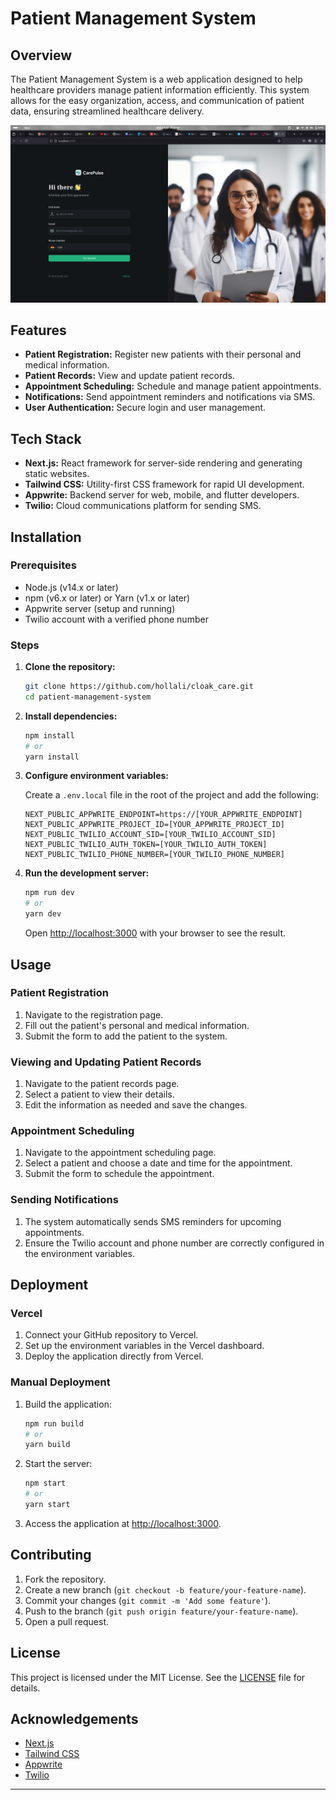 # Patient Management System

## Overview

The Patient Management System is a web application designed to help healthcare providers manage patient information efficiently. This system allows for the easy organization, access, and communication of patient data, ensuring streamlined healthcare delivery.

<img src="./readme/homePic.png"/>

## Features

- **Patient Registration:** Register new patients with their personal and medical 
information.
- **Patient Records:** View and update patient records.
- **Appointment Scheduling:** Schedule and manage patient appointments.
- **Notifications:** Send appointment reminders and notifications via SMS.
- **User Authentication:** Secure login and user management.

## Tech Stack

- **Next.js:** React framework for server-side rendering and generating static websites.
- **Tailwind CSS:** Utility-first CSS framework for rapid UI development.
- **Appwrite:** Backend server for web, mobile, and flutter developers.
- **Twilio:** Cloud communications platform for sending SMS.

## Installation

### Prerequisites

- Node.js (v14.x or later)
- npm (v6.x or later) or Yarn (v1.x or later)
- Appwrite server (setup and running)
- Twilio account with a verified phone number

### Steps

1. **Clone the repository:**

    ```bash
    git clone https://github.com/hollali/cloak_care.git
    cd patient-management-system
    ```

2. **Install dependencies:**

    ```bash
    npm install
    # or
    yarn install
    ```

3. **Configure environment variables:**

    Create a `.env.local` file in the root of the project and add the following:

    ```env
    NEXT_PUBLIC_APPWRITE_ENDPOINT=https://[YOUR_APPWRITE_ENDPOINT]
    NEXT_PUBLIC_APPWRITE_PROJECT_ID=[YOUR_APPWRITE_PROJECT_ID]
    NEXT_PUBLIC_TWILIO_ACCOUNT_SID=[YOUR_TWILIO_ACCOUNT_SID]
    NEXT_PUBLIC_TWILIO_AUTH_TOKEN=[YOUR_TWILIO_AUTH_TOKEN]
    NEXT_PUBLIC_TWILIO_PHONE_NUMBER=[YOUR_TWILIO_PHONE_NUMBER]
    ```

4. **Run the development server:**

    ```bash
    npm run dev
    # or
    yarn dev
    ```

    Open [http://localhost:3000](http://localhost:3000) with your browser to see the result.

## Usage

### Patient Registration

1. Navigate to the registration page.
2. Fill out the patient's personal and medical information.
3. Submit the form to add the patient to the system.

### Viewing and Updating Patient Records

1. Navigate to the patient records page.
2. Select a patient to view their details.
3. Edit the information as needed and save the changes.

### Appointment Scheduling

1. Navigate to the appointment scheduling page.
2. Select a patient and choose a date and time for the appointment.
3. Submit the form to schedule the appointment.

### Sending Notifications

1. The system automatically sends SMS reminders for upcoming appointments.
2. Ensure the Twilio account and phone number are correctly configured in the environment variables.

## Deployment

### Vercel

1. Connect your GitHub repository to Vercel.
2. Set up the environment variables in the Vercel dashboard.
3. Deploy the application directly from Vercel.

### Manual Deployment

1. Build the application:

    ```bash
    npm run build
    # or
    yarn build
    ```

2. Start the server:

    ```bash
    npm start
    # or
    yarn start
    ```

3. Access the application at [http://localhost:3000](http://localhost:3000).

## Contributing

1. Fork the repository.
2. Create a new branch (`git checkout -b feature/your-feature-name`).
3. Commit your changes (`git commit -m 'Add some feature'`).
4. Push to the branch (`git push origin feature/your-feature-name`).
5. Open a pull request.

## License

This project is licensed under the MIT License. See the [LICENSE](LICENSE) file for details.

## Acknowledgements

- [Next.js](https://nextjs.org/)
- [Tailwind CSS](https://tailwindcss.com/)
- [Appwrite](https://appwrite.io/)
- [Twilio](https://www.twilio.com/)

---
